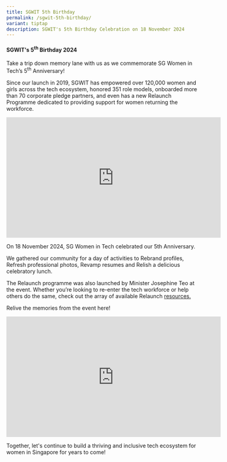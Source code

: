 ```yaml
---
title: SGWIT 5th Birthday
permalink: /sgwit-5th-birthday/
variant: tiptap
description: SGWIT's 5th Birthday Celebration on 18 November 2024
---
```

<h4><strong>SGWIT's  5<sup>th</sup> Birthday 2024</strong></h4>
<p></p>
<p>Take a trip down memory lane with us as we commemorate SG Women in Tech’s
5<sup>th</sup> Anniversary!</p>
<p>Since our launch in 2019, SGWIT has empowered over 120,000 women and girls
across the tech ecosystem, honored 351 role models, onboarded more than
70 corporate pledge partners, and even has a new Relaunch Programme dedicated
to providing support for women returning the workforce.</p>
<p></p>
<div class="iframe-wrapper">
<iframe height="315" width="560" allowfullscreen="true" frameborder="0" src="https://www.youtube.com/embed/mPnYo23ZqLA?si=YCmNby_wD1S4erB4"></iframe>
</div>
<p></p>
<p>On 18 November 2024, SG Women in Tech celebrated our 5th Anniversary.</p>
<p>We gathered our community for a day of activities to Rebrand profiles,
Refresh professional photos, Revamp resumes and Relish a delicious celebratory
lunch.</p>
<p>The Relaunch programme was also launched by Minister Josephine Teo at
the event. Whether you’re looking to re-enter the tech workforce or help
others do the same, check out the array of available Relaunch <a href="https://www.sgwomenintech.sg/relaunch" rel="noopener nofollow" target="_blank">resources.</a>
</p>
<p>Relive the memories from the event here!</p>
<div class="iframe-wrapper">
<iframe height="315" width="560" allowfullscreen="true" frameborder="0" src="https://www.youtube.com/embed/QJhS5OB4UCs?si=G-nBC8lvb8ihnA2F"></iframe>
</div>
<p>Together, let's continue to build a thriving and inclusive tech ecosystem
for women in Singapore for years to come!</p>